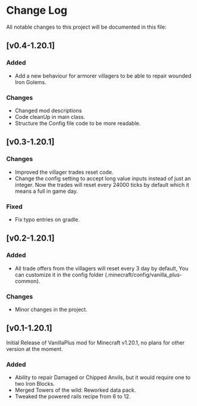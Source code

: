 
# Change Log
All notable changes to this project will be documented in this file:
## [v0.4-1.20.1]
### Added
- Add a new behaviour for armorer villagers to be able to repair wounded Iron Golems.

### Changes
- Changed mod descriptions
- Code cleanUp in main class.
- Structure the Config file code to be more readable.

## [v0.3-1.20.1]
### Changes
- Improved the villager trades reset code.
- Change the config setting to accept long value inputs instead of just an integer. Now the trades will reset every 24000 ticks by default which it means a full in game day.

### Fixed
- Fix typo entries on gradle.

## [v0.2-1.20.1]
### Added

- All trade offers from the villagers will reset every 3 day by default, You can customize it in the config folder (.minecraft/config/vanilla_plus-common).

### Changes
- Minor changes in the project.

## [v0.1-1.20.1]

Initial Release of VanillaPlus mod for Minecraft v1.20.1, no plans for other version at the moment.
### Added

- Ability to repair Damaged or Chipped Anvils, but it would require one to two Iron Blocks.
- Merged Towers of the wild: Reworked data pack.
- Tweaked the powered rails recipe from 6 to 12.